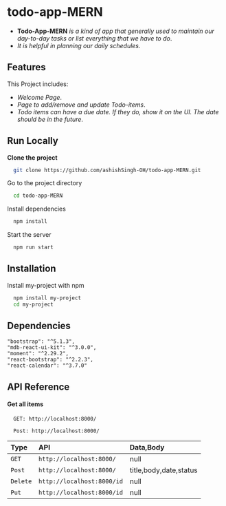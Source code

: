 
# todo-app-MERN

* **Todo-App-MERN** *is a kind of app that generally used to maintain our day-to-day tasks or list everything that we have to do*.
* *It is helpful in planning our daily schedules.*




## Features

This Project includes:

  * *Welcome Page*.
  * *Page to add/remove and update Todo-items*.
  * *Todo items can have a due date. If they do, show it on the UI. The date should be in the future*.
  


## Run Locally

**Clone the project**

```bash
  git clone https://github.com/ashishSingh-OH/todo-app-MERN.git
```

Go to the project directory

```bash
  cd todo-app-MERN
```

Install dependencies

```bash
  npm install
```

Start the server

```bash
  npm run start
```


## Installation

Install my-project with npm

```bash
  npm install my-project
  cd my-project
```
    
## Dependencies

    "bootstrap": "^5.1.3",
    "mdb-react-ui-kit": "^3.0.0",
    "moment": "^2.29.2",
    "react-bootstrap": "^2.2.3",
    "react-calendar": "^3.7.0"

## API Reference

#### Get all items

```http
  GET: http://localhost:8000/  

  Post: http://localhost:8000/
```

| Type | API     | Data,Body            |
| :-------- | :------- | :------------------------- |
| `GET` | `http://localhost:8000/` | null |
| `Post` | `http://localhost:8000/` |title,body,date,status |
| `Delete` | `http://localhost:8000/id` | null |
| `Put` | `http://localhost:8000/id` | null |



